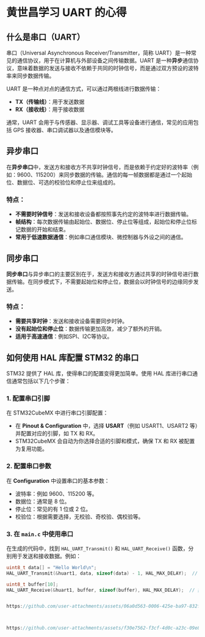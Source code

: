 # 黄世昌学习 UART 的心得

## 什么是串口（UART）

串口（Universal Asynchronous Receiver/Transmitter，简称 UART）是一种常见的通信协议，用于在计算机与外部设备之间传输数据。UART 是一种**异步**通信协议，意味着数据的发送与接收不依赖于共同的时钟信号，而是通过双方预设的波特率来同步数据传输。

UART 是一种点对点的通信方式，可以通过两根线进行数据传输：
- **TX（传输线）**：用于发送数据
- **RX（接收线）**：用于接收数据

通常，UART 会用于与传感器、显示器、调试工具等设备进行通信，常见的应用包括 GPS 接收器、串口调试器以及通信模块等。

## 异步串口

在**异步串口**中，发送方和接收方不共享时钟信号，而是依赖于约定好的波特率（例如：9600、115200）来同步数据的传输。通信的每一帧数据都是通过一个起始位、数据位、可选的校验位和停止位来组成的。

### 特点：
- **不需要时钟信号**：发送和接收设备都按照事先约定的波特率进行数据传输。
- **帧结构**：每次数据传输由起始位、数据位、停止位等组成，起始位和停止位标记数据的开始和结束。
- **常用于低速数据通信**：例如串口通信模块、微控制器与外设之间的通信。

## 同步串口

**同步串口**与异步串口的主要区别在于，发送方和接收方通过共享的时钟信号进行数据传输。在同步模式下，不需要起始位和停止位，数据会以时钟信号的边缘同步发送。

### 特点：
- **需要共享时钟**：发送和接收设备需要同步时钟。
- **没有起始位和停止位**：数据传输更加高效，减少了额外的开销。
- **适用于高速通信**：例如SPI、I2C等协议。

## 如何使用 HAL 库配置 STM32 的串口

STM32 提供了 HAL 库，使得串口的配置变得更加简单。使用 HAL 库进行串口通信通常包括以下几个步骤：

### 1. 配置串口引脚

在 STM32CubeMX 中进行串口引脚配置：
- 在 **Pinout & Configuration** 中，选择 **USART**（例如 USART1、USART2 等）并配置对应的引脚，如 TX 和 RX。
- STM32CubeMX 会自动为你选择合适的引脚和模式，确保 TX 和 RX 被配置为复用功能。

### 2. 配置串口参数

在 **Configuration** 中设置串口的基本参数：
- 波特率：例如 9600、115200 等。
- 数据位：通常是 8 位。
- 停止位：常见的有 1 位或 2 位。
- 校验位：根据需要选择，无校验、奇校验、偶校验等。



### 3. 在 `main.c` 中使用串口

在生成的代码中，找到 `HAL_UART_Transmit()` 和 `HAL_UART_Receive()` 函数，分别用于发送和接收数据。例如：

```c
uint8_t data[] = "Hello World\n";
HAL_UART_Transmit(&huart1, data, sizeof(data) - 1, HAL_MAX_DELAY);  // 发送数据

uint8_t buffer[10];
HAL_UART_Receive(&huart1, buffer, sizeof(buffer), HAL_MAX_DELAY);  // 接收数据


https://github.com/user-attachments/assets/06a0d563-0006-425e-ba97-832f57786757



https://github.com/user-attachments/assets/f30e7562-f3cf-4d0c-a23c-09e897c34d35

